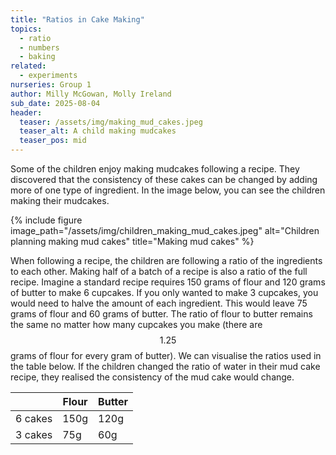 ```yaml
---
title: "Ratios in Cake Making"
topics:
  - ratio
  - numbers
  - baking
related: 
  - experiments
nurseries: Group 1
author: Milly McGowan, Molly Ireland
sub_date: 2025-08-04
header:
  teaser: /assets/img/making_mud_cakes.jpeg
  teaser_alt: A child making mudcakes
  teaser_pos: mid
---
```

Some of the children enjoy making mudcakes following a recipe. They discovered that the consistency of these cakes can be changed by adding more of one type of ingredient. In the image below, you can see the children making their mudcakes. 

{% include figure image_path="/assets/img/children_making_mud_cakes.jpeg" alt="Children planning making mud cakes" title="Making mud cakes" %}

When following a recipe, the children are following a ratio of the ingredients to each other. Making half of a batch of a recipe is also a ratio of the full recipe. Imagine a standard recipe requires 150 grams of flour and 120 grams of butter to make 6 cupcakes. If you only wanted to make 3 cupcakes, you would need to halve the amount of each ingredient. This would leave 75 grams of flour and 60 grams of butter. The ratio of flour to butter remains the same no matter how many cupcakes you make (there are $$1.25$$ grams of flour for every gram of butter). We can visualise the ratios used in the table below. If the children changed the ratio of water in their mud cake recipe, they realised the consistency of the mud cake would change. 

|         | Flour | Butter |
| ------- | ----- |--------|
| 6 cakes | 150g  | 120g   |
| 3 cakes | 75g   | 60g    | 
